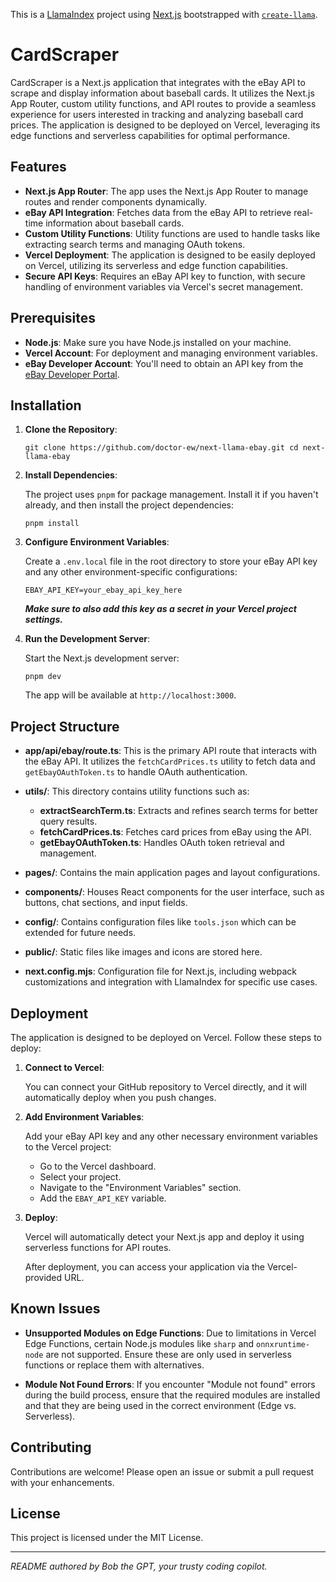 This is a [LlamaIndex](https://www.llamaindex.ai/) project using [Next.js](https://nextjs.org/) bootstrapped with [`create-llama`](https://github.com/run-llama/LlamaIndexTS/tree/main/packages/create-llama).

# CardScraper

CardScraper is a Next.js application that integrates with the eBay API to scrape and display information about baseball cards. It utilizes the Next.js App Router, custom utility functions, and API routes to provide a seamless experience for users interested in tracking and analyzing baseball card prices. The application is designed to be deployed on Vercel, leveraging its edge functions and serverless capabilities for optimal performance.

## Features

- **Next.js App Router**: The app uses the Next.js App Router to manage routes and render components dynamically.
- **eBay API Integration**: Fetches data from the eBay API to retrieve real-time information about baseball cards.
- **Custom Utility Functions**: Utility functions are used to handle tasks like extracting search terms and managing OAuth tokens.
- **Vercel Deployment**: The application is designed to be easily deployed on Vercel, utilizing its serverless and edge function capabilities.
- **Secure API Keys**: Requires an eBay API key to function, with secure handling of environment variables via Vercel's secret management.

## Prerequisites

- **Node.js**: Make sure you have Node.js installed on your machine.
- **Vercel Account**: For deployment and managing environment variables.
- **eBay Developer Account**: You'll need to obtain an API key from the [eBay Developer Portal](https://developer.ebay.com/).

## Installation

1. **Clone the Repository**:   
    ```
    git clone https://github.com/doctor-ew/next-llama-ebay.git cd next-llama-ebay
    ```
    
2. **Install Dependencies**:
    
    The project uses `pnpm` for package management. Install it if you haven't already, and then install the project dependencies:
    
    ```
    pnpm install
    ```
    
3. **Configure Environment Variables**:

    Create a `.env.local` file in the root directory to store your eBay API key and any other environment-specific configurations:
    
    ```
    EBAY_API_KEY=your_ebay_api_key_here
    ```
    
    ***Make sure to also add this key as a secret in your Vercel project settings.***
    
4. **Run the Development Server**:
    
    Start the Next.js development server:
    
    ```
    pnpm dev
    ```
    
    The app will be available at `http://localhost:3000`.
    

## Project Structure

- **app/api/ebay/route.ts**: This is the primary API route that interacts with the eBay API. It utilizes the `fetchCardPrices.ts` utility to fetch data and `getEbayOAuthToken.ts` to handle OAuth authentication.
    
- **utils/**: This directory contains utility functions such as:
    
    - **extractSearchTerm.ts**: Extracts and refines search terms for better query results.
    - **fetchCardPrices.ts**: Fetches card prices from eBay using the API.
    - **getEbayOAuthToken.ts**: Handles OAuth token retrieval and management.
- **pages/**: Contains the main application pages and layout configurations.
    
- **components/**: Houses React components for the user interface, such as buttons, chat sections, and input fields.
    
- **config/**: Contains configuration files like `tools.json` which can be extended for future needs.
    
- **public/**: Static files like images and icons are stored here.
    
- **next.config.mjs**: Configuration file for Next.js, including webpack customizations and integration with LlamaIndex for specific use cases.
    

## Deployment

The application is designed to be deployed on Vercel. Follow these steps to deploy:

1. **Connect to Vercel**:
    
    You can connect your GitHub repository to Vercel directly, and it will automatically deploy when you push changes.
    
2. **Add Environment Variables**:
    
    Add your eBay API key and any other necessary environment variables to the Vercel project:
    
    - Go to the Vercel dashboard.
    - Select your project.
    - Navigate to the "Environment Variables" section.
    - Add the `EBAY_API_KEY` variable.
3. **Deploy**:
    
    Vercel will automatically detect your Next.js app and deploy it using serverless functions for API routes.
    
    After deployment, you can access your application via the Vercel-provided URL.
    

## Known Issues

- **Unsupported Modules on Edge Functions**: Due to limitations in Vercel Edge Functions, certain Node.js modules like `sharp` and `onnxruntime-node` are not supported. Ensure these are only used in serverless functions or replace them with alternatives.
    
- **Module Not Found Errors**: If you encounter "Module not found" errors during the build process, ensure that the required modules are installed and that they are being used in the correct environment (Edge vs. Serverless).
    

## Contributing

Contributions are welcome! Please open an issue or submit a pull request with your enhancements.

## License

This project is licensed under the MIT License.

---

_README authored by Bob the GPT, your trusty coding copilot._